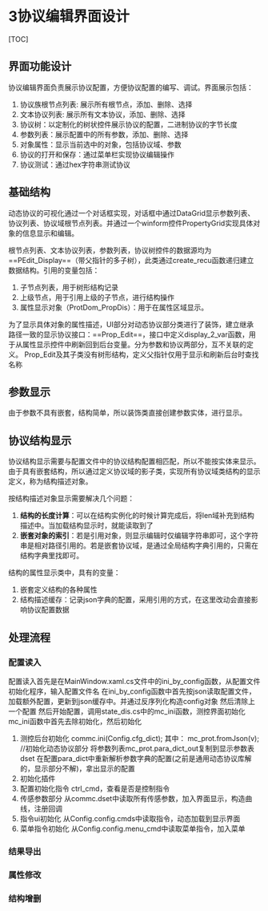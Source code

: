 <link rel="stylesheet" type="text/css" href="base.css">

3协议编辑界面设计
====== 
[TOC]
## 界面功能设计
协议编辑界面负责展示协议配置，方便协议配置的编写、调试。界面展示包括：
1. 协议族根节点列表: 展示所有根节点，添加、删除、选择
2. 文本协议列表: 展示所有文本协议，添加、删除、选择
3. 协议树：以定制化的树状控件展示协议的配置，二进制协议的字节长度
4. 参数列表：展示配置中的所有参数，添加、删除、选择
5. 对象属性：显示当前选中的对象，包括协议域、参数
6. 协议的打开和保存：通过菜单栏实现协议编辑操作
7. 协议测试：通过hex字符串测试协议
## 基础结构
动态协议的可视化通过一个对话框实现，对话框中通过DataGrid显示参数列表、协议列表、协议域根节点列表。并通过一个winform控件PropertyGrid实现具体对象的信息显示和编辑。

根节点列表、文本协议列表，参数列表，协议树控件的数据源均为==PEdit_Display==（带父指针的多子树），此类通过create_recu函数递归建立数据结构。引用的变量包括：
1. 子节点列表，用于树形结构记录
2. 上级节点，用于引用上级的子节点，进行结构操作
3. 属性显示对象（ProtDom_PropDis）：用于在属性区域显示。

为了显示具体对象的属性描述，UI部分对动态协议部分类进行了装饰，建立继承路径一致的显示协议接口：==Prop_Edit==，接口中定义display_2_var函数，用于从属性显示控件中刷新回到后台变量。分为参数和协议两部分，互不关联的定义。
Prop_Edit及其子类没有树形结构，定义父指针仅用于显示和刷新后台时查找名称

## 参数显示
由于参数不具有嵌套，结构简单，所以装饰类直接创建参数实体，进行显示。
## 协议结构显示
协议结构显示需要与配置文件中的协议结构配置相匹配，所以不能按实体来显示。由于具有嵌套结构，所以通过定义协议域的影子类，实现所有协议域类结构的显示定义，称为结构描述对象。

按结构描述对象显示需要解决几个问题：
1. **结构的长度计算**：可以在结构实例化的时候计算完成后，将len域补充到结构描述中。当加载结构显示时，就能读取到了
2. **嵌套对象的索引**：若是引用对象，则显示编辑时仅编辑字符串即可，这个字符串是相对路径引用的。若是嵌套协议域，是通过全局结构字典引用的，只需在结构字典里找即可。

结构的属性显示类中，具有的变量：
1. 嵌套定义结构的各种属性
2. 结构描述缓存：记录json字典的配置，采用引用的方式，在这里改动会直接影响协议配置数据

## 处理流程
### 配置读入
配置读入首先是在MainWindow.xaml.cs文件中的ini_by_config函数，从配置文件初始化程序，输入配置文件名
在ini_by_config函数中首先按json读取配置文件，加载额外配置，更新到json缓存中。并通过反序列化构造config对象
然后清除上一个配置
然后开始配置，调用state_dis.cs中的mc_ini函数，测控界面初始化
mc_ini函数中首先去除初始化，然后初始化
1. 测控后台初始化
	commc.ini(Config.cfg_dict); 
	其中：
	mc_prot.fromJson(v); //初始化动态协议部分
	将参数列表mc_prot.para_dict_out复制到显示参数表dset
	在配置para_dict中重新解析参数字典的配置(之前是通用动态协议库解的，显示部分不解)，拿出显示的配置
2. 初始化插件
3. 配置初始化指令
	ctrl_cmd，查看是否是控制指令
4. 传感参数部分
	从commc.dset中读取所有传感参数，加入界面显示，构造曲线，注册回调
5. 指令ui初始化
	从Config.config.cmds中读取指令，动态加载到显示界面
6. 菜单指令初始化
	从Config.config.menu_cmd中读取菜单指令，加入菜单
### 结果导出
### 属性修改
### 结构增删
